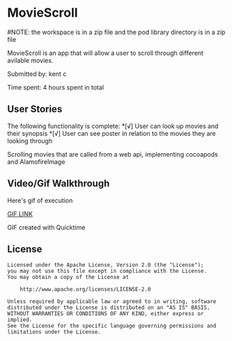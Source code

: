 # MovieScroll

#NOTE: the workspace is in a zip file and the pod library directory is in a zip file

MovieScroll is an app that will allow a user to scroll through different avilable movies.

Submitted by: kent c

Time spent: 4 hours spent in total

## User Stories

The following functionality is complete:
*[√] User can look up movies and their synopsis
*[√] User can see poster in relation to the movies they are looking through


Scrolling movies that are called from a web api, implementing cocoapods and AlamofireImage


## Video/Gif Walkthrough

Here's gif of execution

<a href='https://imgur.com/a/YgAmTKX' title='Video Walkthrough' width='' alt='Video Walkthrough' > GIF LINK </a>

GIF created with Quicktime



## License

    

    Licensed under the Apache License, Version 2.0 (the "License");
    you may not use this file except in compliance with the License.
    You may obtain a copy of the License at

        http://www.apache.org/licenses/LICENSE-2.0

    Unless required by applicable law or agreed to in writing, software
    distributed under the License is distributed on an "AS IS" BASIS,
    WITHOUT WARRANTIES OR CONDITIONS OF ANY KIND, either express or implied.
    See the License for the specific language governing permissions and
    limitations under the License.

